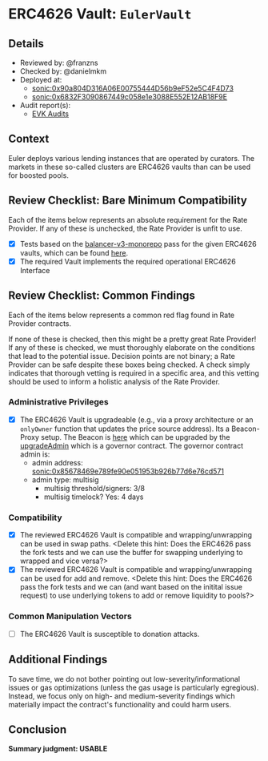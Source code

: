 # ERC4626 Vault: `EulerVault`

## Details
- Reviewed by: @franzns
- Checked by: @danielmkm
- Deployed at:
    - [sonic:0x90a804D316A06E00755444D56b9eF52e5C4F4D73](https://sonicscan.org/address/0x90a804D316A06E00755444D56b9eF52e5C4F4D73#code)
    - [sonic:0x6832F3090867449c058e1e3088E552E12AB18F9E](https://sonicscan.org/address/0x6832F3090867449c058e1e3088E552E12AB18F9E#code)
- Audit report(s):
    - [EVK Audits](https://docs.euler.finance/security/audits)

## Context
Euler deploys various lending instances that are operated by curators. The markets in these so-called clusters are ERC4626 vaults than can be used for boosted pools.

## Review Checklist: Bare Minimum Compatibility
Each of the items below represents an absolute requirement for the Rate Provider. If any of these is unchecked, the Rate Provider is unfit to use.

- [x] Tests based on the [balancer-v3-monorepo](https://github.com/balancer/balancer-v3-monorepo/tree/main/pkg/vault/test/foundry/fork) pass for the given ERC4626 vaults, which can be found [here](https://github.com/balancer/balancer-v3-erc4626-tests/tree/main/test/sonic).
- [x] The required Vault implements the required operational ERC4626 Interface

## Review Checklist: Common Findings
Each of the items below represents a common red flag found in Rate Provider contracts.

If none of these is checked, then this might be a pretty great Rate Provider! If any of these is checked, we must thoroughly elaborate on the conditions that lead to the potential issue. Decision points are not binary; a Rate Provider can be safe despite these boxes being checked. A check simply indicates that thorough vetting is required in a specific area, and this vetting should be used to inform a holistic analysis of the Rate Provider.

### Administrative Privileges
- [x] The ERC4626 Vault is upgradeable (e.g., via a proxy architecture or an `onlyOwner` function that updates the price source address). Its a Beacon-Proxy setup. The Beacon is [here](https://sonicscan.org/address/0xf075cc8660b51d0b8a4474e3f47edac5fa034cfb#readContract) which can be upgraded by the [upgradeAdmin](https://sonicscan.org/address/0x9A75b862fD7fe841A946DC6850580b544988Ea70#code) which is a governor contract. The governor contract admin is:
    - admin address: [sonic:0x85678469e789fe90e051953b926b77d6e76cd571](https://sonicscan.org/address/0x85678469e789fe90e051953b926b77d6e76cd571#code)
    - admin type: multisig
        - multisig threshold/signers: 3/8
        - multisig timelock? Yes: 4 days

### Compatibility 
- [x] The reviewed ERC4626 Vault is compatible and wrapping/unwrapping can be used in swap paths. <Delete this hint: Does the ERC4626 pass the fork tests and we can use the buffer for swapping underlying to wrapped and vice versa?>
- [x] The reviewed ERC4626 Vault is compatible and wrapping/unwrapping can be used for add and remove. <Delete this hint: Does the ERC4626 pass the fork tests and we can (and want based on the initital issue request) to use underlying tokens to add or remove liquidity to pools?>

### Common Manipulation Vectors
- [ ] The ERC4626 Vault is susceptible to donation attacks.


## Additional Findings
To save time, we do not bother pointing out low-severity/informational issues or gas optimizations (unless the gas usage is particularly egregious). Instead, we focus only on high- and medium-severity findings which materially impact the contract's functionality and could harm users.


## Conclusion
**Summary judgment: USABLE**